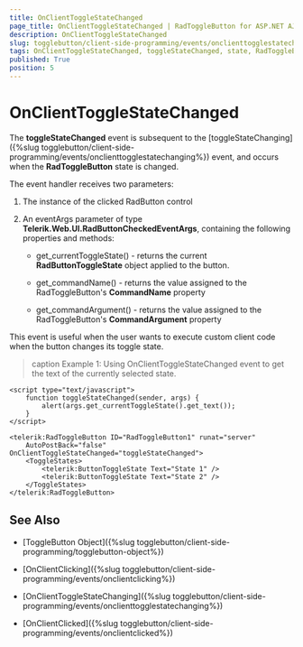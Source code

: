 ```yaml
---
title: OnClientToggleStateChanged
page_title: OnClientToggleStateChanged | RadToggleButton for ASP.NET AJAX Documentation
description: OnClientToggleStateChanged
slug: togglebutton/client-side-programming/events/onclienttogglestatechanged
tags: OnClientToggleStateChanged, toggleStateChanged, state, RadToggleButton, event, client-side
published: True
position: 5
---
```


# OnClientToggleStateChanged

The **toggleStateChanged** event is subsequent to the [toggleStateChanging]({%slug togglebutton/client-side-programming/events/onclienttogglestatechanging%}) event, and occurs when the **RadToggleButton** state is changed.

The event handler receives two parameters:

1. The instance of the clicked RadButton control

1. An eventArgs parameter of type **Telerik.Web.UI.RadButtonCheckedEventArgs**, containing the following properties and methods:

	* get_currentToggleState() - returns the current **RadButtonToggleState** object applied to the button.

	* get_commandName() - returns the value assigned to the RadToggleButton's **CommandName** property

	* get_commandArgument() - returns the value assigned to the RadToggleButton's **CommandArgument** property

This event is useful when the user wants to execute custom client code when the button changes its toggle state. 

>caption Example 1: Using OnClientToggleStateChanged event to get the text of the currently selected state.

````ASP.NET
<script type="text/javascript">
    function toggleStateChanged(sender, args) {
        alert(args.get_currentToggleState().get_text());
    }
</script>

<telerik:RadToggleButton ID="RadToggleButton1" runat="server"
    AutoPostBack="false" OnClientToggleStateChanged="toggleStateChanged">
    <ToggleStates>
        <telerik:ButtonToggleState Text="State 1" />
        <telerik:ButtonToggleState Text="State 2" />
    </ToggleStates>
</telerik:RadToggleButton>
````

## See Also

* [ToggleButton Object]({%slug togglebutton/client-side-programming/togglebutton-object%})

* [OnClientClicking]({%slug togglebutton/client-side-programming/events/onclientclicking%})

* [OnClientToggleStateChanging]({%slug togglebutton/client-side-programming/events/onclienttogglestatechanging%})

* [OnClientClicked]({%slug togglebutton/client-side-programming/events/onclientclicked%})